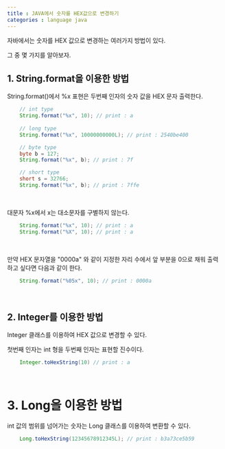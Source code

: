 ```yaml
---
title : JAVA에서 숫자를 HEX값으로 변경하기
categories : language java
---
```


자바에서는 숫자를 HEX 값으로 변경하는 여러가지 방법이 있다. 

그 중 몇 가지를 알아보자.

## 1. String.format을 이용한 방법

String.format()에서 %x 표현은 두번째 인자의 숫자 값을 HEX 문자 출력한다.

~~~java
	// int type
	String.format("%x", 10); // print : a
	
	// long type
	String.format("%x", 10000000000L); // print : 2540be400 

	// byte type
	byte b = 127;
	String.format("%x", b); // print : 7f

	// short type
	short s = 32766;
	String.format("%x", b); // print : 7ffe
~~~

<br>

대문자 %x에서 x는 대소문자를 구별하지 않는다. 

~~~java
	String.format("%x", 10); // print : a
	String.format("%X", 10); // print : a
~~~

<br>

만약 HEX 문자열을 "0000a" 와 같이 지정한 자리 수에서 앞 부분을 0으로 채워 출력하고 싶다면 다음과 같이 한다. 

~~~java
	String.format("%05x", 10); // print : 0000a
~~~

<br>

## 2. Integer를 이용한 방법

Integer 클래스를 이용하여 HEX 값으로 변경할 수 있다. 

첫번째 인자는 int 형을 두번째 인자는 표현할 진수이다.

~~~java
	Integer.toHexString(10) // print : a
~~~

<br>

# 3. Long을 이용한 방법

int 값의 범위를 넘어가는 숫자는 Long 클래스를 이용하여 변환할 수 있다. 

~~~java
	Long.toHexString(12345678912345L); // print : b3a73ce5b59
~~~

